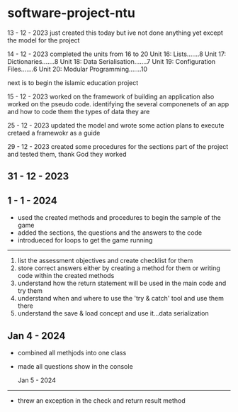 # software-project-ntu
13 - 12 - 2023
 just created this today but ive not done anything yet except the model for the project

14 - 12 - 2023
completed the units from 16 to 20
Unit 16: Lists.......8
Unit 17: Dictionaries.......8
Unit 18: Data Serialisation.......7
Unit 19: Configuration Files.......6
Unit 20: Modular Programming.......10

next is to begin the islamic education project

15 - 12 - 2023
worked on the framework of building an application 
also worked on the pseudo code. identifying the several componenets of an app and how to code them
the types of data they are

25 - 12 - 2023
updated the model and wrote some action plans to execute 
cretaed a framewokr as a guide 

29 - 12 - 2023 
created some procedures for the sections part of the project and tested them, thank God they worked

31 - 12 - 2023 
-----------------------


1 - 1 - 2024 
-----------------------
- used the created methods and procedures to begin the sample of the game
- added the sections, the questions and the answers to the code
- introdueced for loops to get the game running 

---------------------------
1. list the assessment objectives and create checklist for them
2.  store correct answers either by creating a  method for them or writing code within the created methods
3. understand how the return statement will be used in the main code and try them
4. understand when and where to use the 'try & catch' tool and use them there 
5. understand the save & load concept and use it...data serialization  

Jan 4 - 2024 
-----------------------
- combined all methjods into one class
- made all questions show in the console

  Jan 5 - 2024 
-----------------------
- threw an exception in the check and return result method
